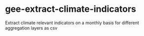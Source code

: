 # gee-extract-climate-indicators
Extract climate relevant indicators on a monthly basis for different aggregation layers as csv


